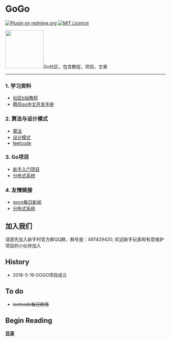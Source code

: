 # GoGo


[![Plugin on redmine.org](https://img.shields.io/redmine/plugin/stars/redmine_xlsx_format_issue_exporter.svg)](https://space.bilibili.com/28187952/#/)
 [![MIT Licence](https://badges.frapsoft.com/os/mit/mit.svg?v=103)](https://opensource.org/licenses/mit-license.php)

<img src="https://github.com/xiaoheigou/GoGo/blob/master/material/log.png" width="120">Go社区，包含教程，项目，文章

----

### 1. 学习资料
- [社区b站教程](https://space.bilibili.com/28187952/#/)
- [腾讯go中文开发手册](https://cloud.tencent.com/developer/doc/1101)

### 2. 算法与设计模式
- [算法](https://github.com/0xAX/go-algorithms)
- [设计模式](https://github.com/tmrts/go-patterns)
- [leetcode](https://github.com/aQuaYi/LeetCode-in-Go)

### 3. Go项目
- [新手入门项目](https://github.com/xiaoheigou/GoGo/blob/master/eBook/1.1.md)
- [分布式系统](https://pdos.csail.mit.edu/6.824/schedule.html)

### 4. 友情链接
- [gocn每日新闻](https://gocn.io/topic/%E6%AF%8F%E6%97%A5%E6%96%B0%E9%97%BB)
- [分布式系统](https://pdos.csail.mit.edu/6.824/schedule.html)

加入我们
-------------------------------

请首先加入新手村官方群QQ群，群号是：497429420, 欢迎新手玩家和有意维护项目的小伙伴加入

History
-------------------------------
* 2018-5-16 GOGO项目成立


To do
------------
* ~~leetcode每日刷怪~~

## Begin Reading
**[目录](eBook/directory.md)**